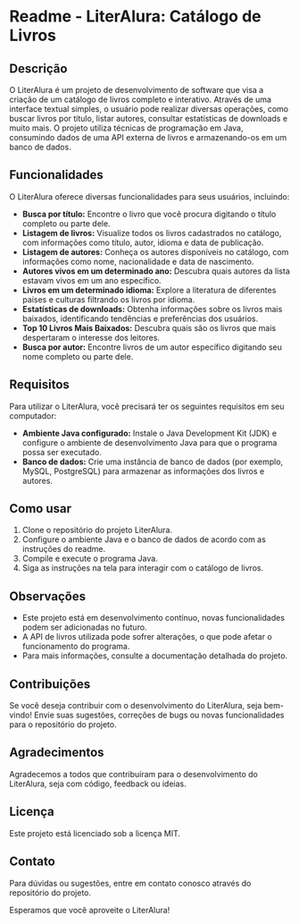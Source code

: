 # Readme - LiterAlura: Catálogo de Livros

## Descrição

O LiterAlura é um projeto de desenvolvimento de software que visa a criação de um catálogo de livros completo e interativo. Através de uma interface textual simples, o usuário pode realizar diversas operações, como buscar livros por título, listar autores, consultar estatísticas de downloads e muito mais. O projeto utiliza técnicas de programação em Java, consumindo dados de uma API externa de livros e armazenando-os em um banco de dados.

## Funcionalidades

O LiterAlura oferece diversas funcionalidades para seus usuários, incluindo:

- **Busca por título:** Encontre o livro que você procura digitando o título completo ou parte dele.
- **Listagem de livros:** Visualize todos os livros cadastrados no catálogo, com informações como título, autor, idioma e data de publicação.
- **Listagem de autores:** Conheça os autores disponíveis no catálogo, com informações como nome, nacionalidade e data de nascimento.
- **Autores vivos em um determinado ano:** Descubra quais autores da lista estavam vivos em um ano específico.
- **Livros em um determinado idioma:** Explore a literatura de diferentes países e culturas filtrando os livros por idioma.
- **Estatísticas de downloads:** Obtenha informações sobre os livros mais baixados, identificando tendências e preferências dos usuários.
- **Top 10 Livros Mais Baixados:** Descubra quais são os livros que mais despertaram o interesse dos leitores.
- **Busca por autor:** Encontre livros de um autor específico digitando seu nome completo ou parte dele.

## Requisitos

Para utilizar o LiterAlura, você precisará ter os seguintes requisitos em seu computador:

- **Ambiente Java configurado:** Instale o Java Development Kit (JDK) e configure o ambiente de desenvolvimento Java para que o programa possa ser executado.
- **Banco de dados:** Crie uma instância de banco de dados (por exemplo, MySQL, PostgreSQL) para armazenar as informações dos livros e autores.

## Como usar

1. Clone o repositório do projeto LiterAlura.
2. Configure o ambiente Java e o banco de dados de acordo com as instruções do readme.
3. Compile e execute o programa Java.
4. Siga as instruções na tela para interagir com o catálogo de livros.

## Observações

- Este projeto está em desenvolvimento contínuo, novas funcionalidades podem ser adicionadas no futuro.
- A API de livros utilizada pode sofrer alterações, o que pode afetar o funcionamento do programa.
- Para mais informações, consulte a documentação detalhada do projeto.

## Contribuições

Se você deseja contribuir com o desenvolvimento do LiterAlura, seja bem-vindo! Envie suas sugestões, correções de bugs ou novas funcionalidades para o repositório do projeto.

## Agradecimentos

Agradecemos a todos que contribuíram para o desenvolvimento do LiterAlura, seja com código, feedback ou ideias.

## Licença

Este projeto está licenciado sob a licença MIT.

## Contato

Para dúvidas ou sugestões, entre em contato conosco através do repositório do projeto.

Esperamos que você aproveite o LiterAlura!
